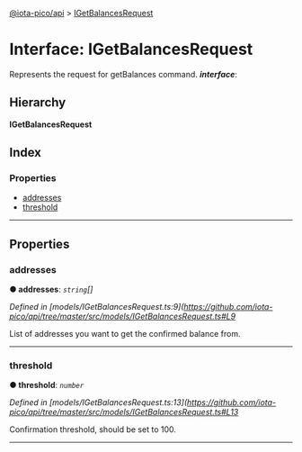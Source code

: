 [@iota-pico/api](../README.md) > [IGetBalancesRequest](../interfaces/igetbalancesrequest.md)

# Interface: IGetBalancesRequest

Represents the request for getBalances command.
*__interface__*: 

## Hierarchy

**IGetBalancesRequest**

## Index

### Properties

* [addresses](igetbalancesrequest.md#addresses)
* [threshold](igetbalancesrequest.md#threshold)

---

## Properties

<a id="addresses"></a>

###  addresses

**● addresses**: *`string`[]*

*Defined in [models/IGetBalancesRequest.ts:9](https://github.com/iota-pico/api/tree/master/src/models/IGetBalancesRequest.ts#L9*

List of addresses you want to get the confirmed balance from.

___
<a id="threshold"></a>

###  threshold

**● threshold**: *`number`*

*Defined in [models/IGetBalancesRequest.ts:13](https://github.com/iota-pico/api/tree/master/src/models/IGetBalancesRequest.ts#L13*

Confirmation threshold, should be set to 100.

___

